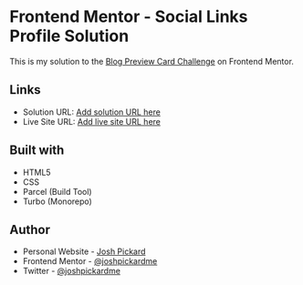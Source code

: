 # Frontend Mentor - Social Links Profile Solution

This is my solution to the [Blog Preview Card Challenge](https://www.frontendmentor.io/challenges/blog-preview-card-ckPaj01IcS) on Frontend Mentor.

## Links

- Solution URL: [Add solution URL here](https://frontendmentor.joshpickard.me/blog-preview-card)
- Live Site URL: [Add live site URL here](https://frontendmentor.joshpickard.me/blog-preview-card)

## Built with

- HTML5
- CSS
- Parcel (Build Tool)
- Turbo (Monorepo)

## Author

- Personal Website - [Josh Pickard](https://www.joshpickard.me)
- Frontend Mentor - [@joshpickardme](https://www.frontendmentor.io/profile/joshpickardme)
- Twitter - [@joshpickardme](https://www.x.com/joshpickardme)
